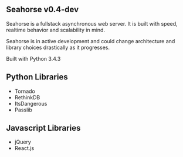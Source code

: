 Seahorse v0.4-dev
----------------
Seahorse is a fullstack asynchronous web server.  It is built with speed, realtime behavior and scalability in mind.

Seahorse is in active development and could change architecture and library choices drastically as it progresses.

Built with Python 3.4.3

Python Libraries
----------------
+ Tornado
+ RethinkDB
+ ItsDangerous
+ Passlib


Javascript Libraries
----------------
+ jQuery
+ React.js